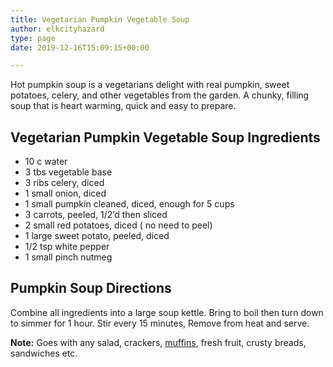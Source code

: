 ```yaml
---
title: Vegetarian Pumpkin Vegetable Soup
author: elkcityhazard
type: page
date: 2019-12-16T15:09:15+00:00

---
```

Hot pumpkin soup is a vegetarians delight with real pumpkin, sweet potatoes, celery, and other vegetables from the garden. A chunky, filling soup that is heart warming, quick and easy to prepare.

## Vegetarian Pumpkin Vegetable Soup Ingredients

  * 10 c water
  * 3 tbs vegetable base
  * 3 ribs celery, diced
  * 1 small onion, diced
  * 1 small pumpkin cleaned, diced, enough for 5 cups
  * 3 carrots, peeled, 1/2&#8217;d then sliced
  * 2 small red potatoes, diced ( no need to peel)
  * 1 large sweet potato, peeled, diced
  * 1/2 tsp white pepper
  * 1 small pinch nutmeg

## Pumpkin Soup Directions

Combine all ingredients into a large soup kettle. Bring to boil then turn down to simmer for 1 hour. Stir every 15 minutes, Remove from heat and serve.

**Note:** Goes with any salad, crackers, <a href="/wordpress/easy-breakfast-recipes/banana-muffins/" rel="noopener noreferrer" target="_blank">muffins</a>, fresh fruit, crusty breads, sandwiches etc.